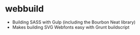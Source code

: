# webbuild
* Building SASS with Gulp (including the Bourbon Neat library)
* Makes building SVG Webfonts easy with Grunt buildscript
